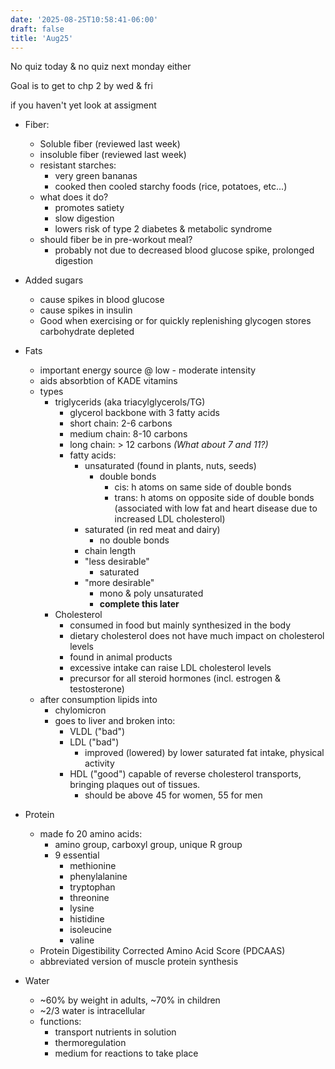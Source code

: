 ```yaml
---
date: '2025-08-25T10:58:41-06:00'
draft: false
title: 'Aug25'
---
```


No quiz today & no quiz next monday either

Goal is to get to chp 2 by wed & fri

if you haven't yet look at assigment

- Fiber:
    - Soluble fiber (reviewed last week)
    - insoluble fiber (reviewed last week)
    - resistant starches:
        - very green bananas
        - cooked then cooled starchy foods (rice, potatoes, etc...)
    - what does it do?
        - promotes satiety
        - slow digestion
        - lowers risk of type 2 diabetes & metabolic syndrome
    - should fiber be in pre-workout meal?
        - probably not due to decreased blood glucose spike, prolonged digestion

- Added sugars
    - cause spikes in blood glucose
    - cause spikes in insulin
    - Good when exercising or for quickly replenishing glycogen stores carbohydrate depleted
    
- Fats
    - important energy source @ low - moderate intensity
    - aids absorbtion of KADE vitamins
    - types
        - triglycerids (aka triacylglycerols/TG)
            - glycerol backbone with 3 fatty acids
            - short chain: 2-6 carbons
            - medium chain: 8-10 carbons
            - long chain: > 12 carbons *(What about 7 and 11?)*
            - fatty acids:
                - unsaturated (found in plants, nuts, seeds)
                    - double bonds
                        - cis: h atoms on same side of double bonds
                        - trans: h atoms on opposite side of double bonds (associated with low fat and heart disease due to increased LDL cholesterol)
                - saturated (in red meat and dairy)
                    - no double bonds
                - chain length
                - "less desirable"
                    - saturated
                - "more desirable"
                    - mono & poly unsaturated
                    - **complete this later**
        - Cholesterol
            - consumed in food but mainly synthesized in the body
            - dietary cholesterol does not have much impact on cholesterol levels
            - found in animal products
            - excessive intake can raise LDL cholesterol levels
            - precursor for all steroid hormones (incl. estrogen & testosterone)
    - after consumption lipids into
        - chylomicron
        - goes to liver and broken into:
            - VLDL ("bad")
            - LDL ("bad")
                - improved (lowered) by lower saturated fat intake, physical activity
            - HDL ("good") capable of reverse cholesterol transports, bringing plaques out of tissues.
                - should be above 45 for women, 55 for men

- Protein
    - made fo 20 amino acids:
        - amino group, carboxyl group, unique R group
        - 9 essential
            - methionine
            - phenylalanine
            - tryptophan
            - threonine
            - lysine
            - histidine
            - isoleucine
            - valine
    - Protein Digestibility Corrected Amino Acid Score (PDCAAS)
    - abbreviated version of muscle protein synthesis

- Water
    - ~60% by weight in adults, ~70% in children
    - ~2/3 water is intracellular
    - functions:
        - transport nutrients in solution
        - thermoregulation
        - medium for reactions to take place




        